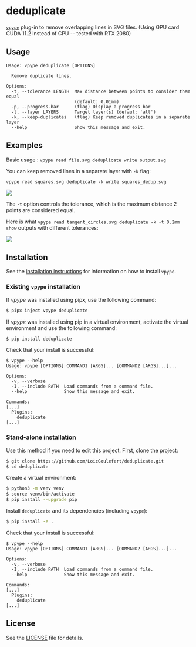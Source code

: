 # deduplicate

[`vpype`](https://github.com/abey79/vpype) plug-in to remove overlapping lines in SVG files. (Using GPU card CUDA 11.2 instead of CPU -- tested with RTX 2080)


## Usage

```
Usage: vpype deduplicate [OPTIONS]

  Remove duplicate lines.

Options:
  -t, --tolerance LENGTH  Max distance between points to consider them equal
                          (default: 0.01mm)
  -p, --progress-bar      (flag) Display a progress bar
  -l, --layer LAYERS      Target layer(s) (defaul: 'all')
  -k, --keep-duplicates   (flag) Keep removed duplicates in a separate layer
  --help                  Show this message and exit.
```


## Examples

Basic usage : `vpype read file.svg deduplicate write output.svg`

You can keep removed lines in a separate layer with `-k` flag:

```
vpype read squares.svg deduplicate -k write squares_dedup.svg
```

<img src="img/squares_dedup_output.png">



The `-t` option controls the tolerance, which is the maximum distance 2 points are considered equal.

Here is what `vpype read tangent_circles.svg deduplicate -k -t 0.2mm show` outputs with different tolerances:

<img src="img/tangent_circles_tol.png">


## Installation

See the [installation instructions](https://vpype.readthedocs.io/en/latest/install.html) for information on how
to install `vpype`.


### Existing `vpype` installation

If *vpype* was installed using pipx, use the following command:

```bash
$ pipx inject vpype deduplicate
```

If *vpype* was installed using pip in a virtual environment, activate the virtual environment and use the following command:

```bash
$ pip install deduplicate
```

Check that your install is successful:

```
$ vpype --help
Usage: vpype [OPTIONS] COMMAND1 [ARGS]... [COMMAND2 [ARGS]...]...

Options:
  -v, --verbose
  -I, --include PATH  Load commands from a command file.
  --help              Show this message and exit.

Commands:
[...]
  Plugins:
    deduplicate
[...]
```

### Stand-alone installation

Use this method if you need to edit this project. First, clone the project:

```bash
$ git clone https://github.com/LoicGoulefert/deduplicate.git
$ cd deduplicate
```

Create a virtual environment:

```bash
$ python3 -m venv venv
$ source venv/bin/activate
$ pip install --upgrade pip
```

Install `deduplicate` and its dependencies (including `vpype`):

```bash
$ pip install -e .
```

Check that your install is successful:

```
$ vpype --help
Usage: vpype [OPTIONS] COMMAND1 [ARGS]... [COMMAND2 [ARGS]...]...

Options:
  -v, --verbose
  -I, --include PATH  Load commands from a command file.
  --help              Show this message and exit.

Commands:
[...]
  Plugins:
    deduplicate
[...]
```


## License

See the [LICENSE](LICENSE) file for details.
